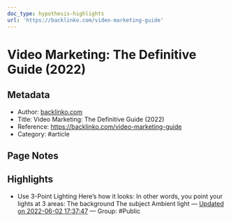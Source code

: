 ```yaml
---
doc_type: hypothesis-highlights
url: 'https://backlinko.com/video-marketing-guide'
---
```


# Video Marketing: The Definitive Guide (2022)

## Metadata
- Author: [backlinko.com]()
- Title: Video Marketing: The Definitive Guide (2022)
- Reference: https://backlinko.com/video-marketing-guide
- Category: #article

## Page Notes
## Highlights
- Use 3-Point Lighting Here’s how it looks: In other words, you point your lights at 3 areas: The background The subject Ambient light — [Updated on 2022-06-02 17:37:47](https://hyp.is/SACEDuJPEeyxrIN6lg-_ZQ/backlinko.com/video-marketing-guide) — Group: #Public



